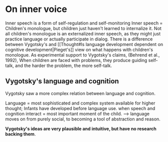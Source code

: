 
# On inner voice
Inner speech is a form of self-regulation and self-monitoring
Inner speech = Children's monologue, but children just haven't learned to internalize it.
Not all children's monologue is an externalized inner speech, as they might just practice language or actually participate in dialog.
There is a difference between Vygotsky's and [[Thought#Is language development dependent on cognitive development|Pieget's]] view on what happens with children's monologue. As experimental support to Vygotsky's claims, (Behrend et al., 1992), When children are faced with problems, they produce guiding self-talk, and the harder the problem, the more self-talk.

## Vygotsky's language and cognition
Vygotsky saw a more complex relation between language and cognition.

Language = most sophisticated and complex system available for higher thought;
Infants have developed before language use.
when speech and cognition interact = most important moment of the child.
--> language moves on from purely social, to becoming a tool of abstraction and reason.

**Vygotsky's ideas are very plausible and intuitive, but have no research backing them**.
